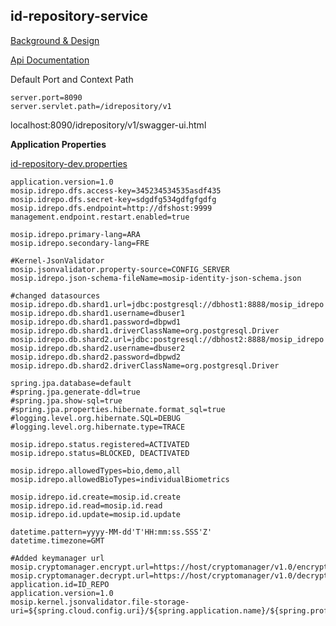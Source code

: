 ## id-repository-service


[Background & Design](../../docs/design/kernel/kernel-idrepo.md)

[Api Documentation]( https://github.com/mosip/mosip/wiki/ID-Repository-API)

Default Port and Context Path

```
server.port=8090
server.servlet.path=/idrepository/v1
```
localhost:8090/idrepository/v1/swagger-ui.html


**Application Properties**

[id-repository-dev.properties](../../config/id-repository-dev.properties)


```
application.version=1.0
mosip.idrepo.dfs.access-key=345234534535asdf435
mosip.idrepo.dfs.secret-key=sdgdfg534gdfgfgdfg
mosip.idrepo.dfs.endpoint=http://dfshost:9999
management.endpoint.restart.enabled=true

mosip.idrepo.primary-lang=ARA
mosip.idrepo.secondary-lang=FRE

#Kernel-JsonValidator
mosip.jsonvalidator.property-source=CONFIG_SERVER
mosip.idrepo.json-schema-fileName=mosip-identity-json-schema.json

#changed datasources
mosip.idrepo.db.shard1.url=jdbc:postgresql://dbhost1:8888/mosip_idrepo
mosip.idrepo.db.shard1.username=dbuser1
mosip.idrepo.db.shard1.password=dbpwd1
mosip.idrepo.db.shard1.driverClassName=org.postgresql.Driver
mosip.idrepo.db.shard2.url=jdbc:postgresql://dbhost2:8888/mosip_idrepo
mosip.idrepo.db.shard2.username=dbuser2
mosip.idrepo.db.shard2.password=dbpwd2
mosip.idrepo.db.shard2.driverClassName=org.postgresql.Driver

spring.jpa.database=default
#spring.jpa.generate-ddl=true
#spring.jpa.show-sql=true
#spring.jpa.properties.hibernate.format_sql=true
#logging.level.org.hibernate.SQL=DEBUG
#logging.level.org.hibernate.type=TRACE

mosip.idrepo.status.registered=ACTIVATED
mosip.idrepo.status=BLOCKED, DEACTIVATED

mosip.idrepo.allowedTypes=bio,demo,all
mosip.idrepo.allowedBioTypes=individualBiometrics

mosip.idrepo.id.create=mosip.id.create
mosip.idrepo.id.read=mosip.id.read
mosip.idrepo.id.update=mosip.id.update

datetime.pattern=yyyy-MM-dd'T'HH:mm:ss.SSS'Z'
datetime.timezone=GMT

#Added keymanager url
mosip.cryptomanager.encrypt.url=https://host/cryptomanager/v1.0/encrypt
mosip.cryptomanager.decrypt.url=https://host/cryptomanager/v1.0/decrypt
application.id=ID_REPO
application.version=1.0
mosip.kernel.jsonvalidator.file-storage-uri=${spring.cloud.config.uri}/${spring.application.name}/${spring.profiles.active}/${spring.cloud.config.label}/

```
